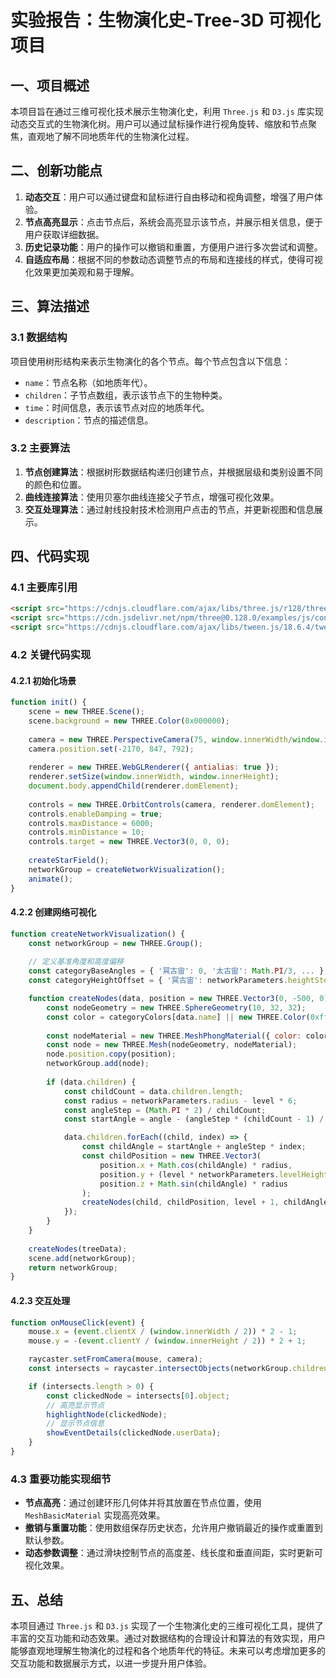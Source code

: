 # 实验报告：生物演化史-Tree-3D 可视化项目

## 一、项目概述

本项目旨在通过三维可视化技术展示生物演化史，利用 `Three.js` 和 `D3.js` 库实现动态交互式的生物演化树。用户可以通过鼠标操作进行视角旋转、缩放和节点聚焦，直观地了解不同地质年代的生物演化过程。

## 二、创新功能点

1. **动态交互**：用户可以通过键盘和鼠标进行自由移动和视角调整，增强了用户体验。
2. **节点高亮显示**：点击节点后，系统会高亮显示该节点，并展示相关信息，便于用户获取详细数据。
3. **历史记录功能**：用户的操作可以撤销和重置，方便用户进行多次尝试和调整。
4. **自适应布局**：根据不同的参数动态调整节点的布局和连接线的样式，使得可视化效果更加美观和易于理解。

## 三、算法描述

### 3.1 数据结构

项目使用树形结构来表示生物演化的各个节点。每个节点包含以下信息：
- `name`：节点名称（如地质年代）。
- `children`：子节点数组，表示该节点下的生物种类。
- `time`：时间信息，表示该节点对应的地质年代。
- `description`：节点的描述信息。

### 3.2 主要算法

1. **节点创建算法**：根据树形数据结构递归创建节点，并根据层级和类别设置不同的颜色和位置。
2. **曲线连接算法**：使用贝塞尔曲线连接父子节点，增强可视化效果。
3. **交互处理算法**：通过射线投射技术检测用户点击的节点，并更新视图和信息展示。

## 四、代码实现

### 4.1 主要库引用

```html
<script src="https://cdnjs.cloudflare.com/ajax/libs/three.js/r128/three.min.js"></script>
<script src="https://cdn.jsdelivr.net/npm/three@0.128.0/examples/js/controls/OrbitControls.js"></script>
<script src="https://cdnjs.cloudflare.com/ajax/libs/tween.js/18.6.4/tween.umd.js"></script>
```

### 4.2 关键代码实现

#### 4.2.1 初始化场景

```javascript
function init() {
    scene = new THREE.Scene();
    scene.background = new THREE.Color(0x000000);
    
    camera = new THREE.PerspectiveCamera(75, window.innerWidth/window.innerHeight, 0.1, 10000);
    camera.position.set(-2170, 847, 792);
    
    renderer = new THREE.WebGLRenderer({ antialias: true });
    renderer.setSize(window.innerWidth, window.innerHeight);
    document.body.appendChild(renderer.domElement);
    
    controls = new THREE.OrbitControls(camera, renderer.domElement);
    controls.enableDamping = true;
    controls.maxDistance = 6000;
    controls.minDistance = 10;
    controls.target = new THREE.Vector3(0, 0, 0);
    
    createStarField();
    networkGroup = createNetworkVisualization();
    animate();
}
```

#### 4.2.2 创建网络可视化

```javascript
function createNetworkVisualization() {
    const networkGroup = new THREE.Group();
    
    // 定义基准角度和高度偏移
    const categoryBaseAngles = { '冥古宙': 0, '太古宙': Math.PI/3, ... };
    const categoryHeightOffset = { '冥古宙': networkParameters.heightStep * 2, ... };

    function createNodes(data, position = new THREE.Vector3(0, -500, 0), level = 0, angle = 0) {
        const nodeGeometry = new THREE.SphereGeometry(10, 32, 32);
        const color = categoryColors[data.name] || new THREE.Color(0xffffff);
        
        const nodeMaterial = new THREE.MeshPhongMaterial({ color: color });
        const node = new THREE.Mesh(nodeGeometry, nodeMaterial);
        node.position.copy(position);
        networkGroup.add(node);
        
        if (data.children) {
            const childCount = data.children.length;
            const radius = networkParameters.radius - level * 6;
            const angleStep = (Math.PI * 2) / childCount;
            const startAngle = angle - (angleStep * (childCount - 1) / 2);

            data.children.forEach((child, index) => {
                const childAngle = startAngle + angleStep * index;
                const childPosition = new THREE.Vector3(
                    position.x + Math.cos(childAngle) * radius,
                    position.y + (level * networkParameters.levelHeight),
                    position.z + Math.sin(childAngle) * radius
                );
                createNodes(child, childPosition, level + 1, childAngle);
            });
        }
    }
    
    createNodes(treeData);
    scene.add(networkGroup);
    return networkGroup;
}
```

#### 4.2.3 交互处理

```javascript
function onMouseClick(event) {
    mouse.x = (event.clientX / (window.innerWidth / 2)) * 2 - 1;
    mouse.y = -(event.clientY / (window.innerHeight / 2)) * 2 + 1;

    raycaster.setFromCamera(mouse, camera);
    const intersects = raycaster.intersectObjects(networkGroup.children.filter(child => child instanceof THREE.Mesh));

    if (intersects.length > 0) {
        const clickedNode = intersects[0].object;
        // 高亮显示节点
        highlightNode(clickedNode);
        // 显示节点信息
        showEventDetails(clickedNode.userData);
    }
}
```

### 4.3 重要功能实现细节

- **节点高亮**：通过创建环形几何体并将其放置在节点位置，使用 `MeshBasicMaterial` 实现高亮效果。
- **撤销与重置功能**：使用数组保存历史状态，允许用户撤销最近的操作或重置到默认参数。
- **动态参数调整**：通过滑块控制节点的高度差、线长度和垂直间距，实时更新可视化效果。

## 五、总结

本项目通过 `Three.js` 和 `D3.js` 实现了一个生物演化史的三维可视化工具，提供了丰富的交互功能和动态效果。通过对数据结构的合理设计和算法的有效实现，用户能够直观地理解生物演化的过程和各个地质年代的特征。未来可以考虑增加更多的交互功能和数据展示方式，以进一步提升用户体验。
